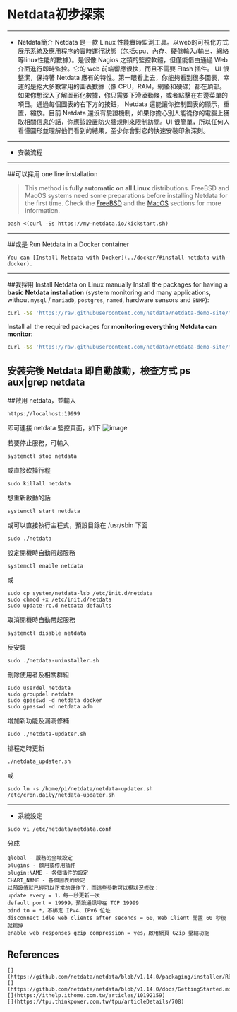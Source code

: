 # Netdata初步探索
---
* Netdata簡介
Netdata 是一款 Linux 性能實時監測工具。以web的可視化方式展示系統及應用程序的實時運行狀態（包括cpu、內存、硬盤輸入/輸出、網絡等linux性能的數據）。是很像 Nagios 之類的監控軟體，但僅能借由通過 Web 介面進行即時監控。它的 web 前端響應很快，而且不需要 Flash 插件。 UI 很整潔，保持著 Netdata 應有的特性。第一眼看上去，你能夠看到很多圖表，幸運的是絕大多數常用的圖表數據（像 CPU，RAM，網絡和硬碟）都在頂部。如果你想深入了解圖形化數據，你只需要下滑滾動條，或者點擊在右邊菜單的項目。通過每個圖表的右下方的按鈕， Netdata 還能讓你控制圖表的顯示，重置，縮放。目前 Netdata 還沒有驗證機制，如果你擔心別人能從你的電腦上獲取相關信息的話，你應該設置防火牆規則來限制訪問。UI 很簡單，所以任何人看懂圖形並理解他們看到的結果，至少你會對它的快速安裝印象深刻。
---
* 安裝流程
---
##可以採用 one line installation
> This method is **fully automatic on all Linux** distributions. FreeBSD and MacOS systems need some preparations before installing Netdata for the first time. Check the [FreeBSD](#freebsd) and the [MacOS](#macos) sections for more information.
```
bash <(curl -Ss https://my-netdata.io/kickstart.sh)
```
---
##或是 Run Netdata in a Docker container
```
You can [Install Netdata with Docker](../docker/#install-netdata-with-docker).
```
---
##我採用 Install Netdata on Linux manually
Install the packages for having a **basic Netdata installation** (system monitoring and many applications, without  `mysql` / `mariadb`, `postgres`, `named`, hardware sensors and `SNMP`):

```sh
curl -Ss 'https://raw.githubusercontent.com/netdata/netdata-demo-site/master/install-required-packages.sh' >/tmp/kickstart.sh && bash /tmp/kickstart.sh -i netdata

```

Install all the required packages for **monitoring everything Netdata can monitor**:

```sh
curl -Ss 'https://raw.githubusercontent.com/netdata/netdata-demo-site/master/install-required-packages.sh' >/tmp/kickstart.sh && bash /tmp/kickstart.sh -i netdata-all
```
安裝完後 Netdata 即自動啟動，檢查方式 ps aux|grep netdata
---
##啟用 netdata，並輸入
```
https://localhost:19999
```
即可連接 netdata 監控頁面，如下
![image]()

若要停止服務，可輸入
```
systemctl stop netdata
```
或直接砍掉行程
```
sudo killall netdata
```
想重新啟動的話
```
systemctl start netdata
```
或可以直接執行主程式，預設目錄在 /usr/sbin 下面
```
sudo ./netdata
```
設定開機時自動帶起服務
```
systemctl enable netdata
```
或
```
sudo cp system/netdata-lsb /etc/init.d/netdata
sudo chmod +x /etc/init.d/netdata
sudo update-rc.d netdata defaults
```
取消開機時自動帶起服務
```
systemctl disable netdata
```
反安裝
```
sudo ./netdata-uninstaller.sh
```
刪除使用者及相關群組
```
sudo userdel netdata
sudo groupdel netdata
sudo gpasswd -d netdata docker
sudo gpasswd -d netdata adm
```
增加新功能及漏洞修補
```
sudo ./netdata-updater.sh
```
排程定時更新
```
./netdata_updater.sh
```
或
```
sudo ln -s /home/pi/netdata/netdata-updater.sh /etc/cron.daily/netdata-updater.sh
```
---
* 系統設定
```
sudo vi /etc/netdata/netdata.conf
```
分成
```
global - 服務的全域設定
plugins - 啟用或停用插件
plugin:NAME - 各個插件的設定
CHART_NAME - 各個圖表的設定
以預設值就已經可以正常的運作了，而這些參數可以視狀況修改：
update every = 1，每一秒更新一次
default port = 19999，預設通訊埠在 TCP 19999
bind to = *，不綁定 IPv4、IPv6 位址
disconnect idle web clients after seconds = 60，Web Client 閒置 60 秒後就踢掉
enable web responses gzip compression = yes，啟用網頁 GZip 壓縮功能
```
## References
```
[](https://github.com/netdata/netdata/blob/v1.14.0/packaging/installer/README.md)
[](https://github.com/netdata/netdata/blob/v1.14.0/docs/GettingStarted.md)
[](https://ithelp.ithome.com.tw/articles/10192159)
[](https://tpu.thinkpower.com.tw/tpu/articleDetails/708)
